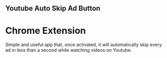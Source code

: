 ## Youtube Auto Skip Ad Button
# Chrome Extension
Simple and useful app that, once activated, it will automatically skip every ad in less than a second while watching videos on Youtube.
